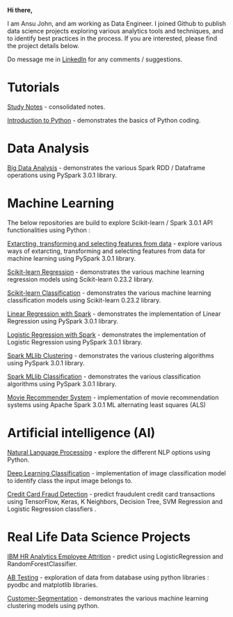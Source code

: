 **Hi there,**

I am Ansu John, and am working as Data Engineer. I joined Github to publish data science projects exploring various analytics tools and techniques, and to identify best practices in the process. If you are interested, please find the project details below.

Do message me in [LinkedIn](https://www.linkedin.com/in/ansu-john/) for any comments / suggestions. 

# Tutorials

[Study Notes](https://github.com/Ansu-John/Study-Materials) - consolidated notes.

[Introduction to Python](https://github.com/Ansu-John/Python) - demonstrates the basics of Python coding.

# Data Analysis 

[Big Data Analysis](https://github.com/Ansu-John/Big-Data-Analysis) - demonstrates the various Spark RDD / Dataframe operations using PySpark 3.0.1 library. 

# Machine Learning
The below repositories are build to explore Scikit-learn / Spark 3.0.1 API functionalities using Python : 

[Extarcting, transforming and selecting features from data](https://github.com/Ansu-John/MLlib-Working-with-Features) - explore various ways of extarcting, transforming and selecting features from data for machine learning using PySpark 3.0.1 library. 

[Scikit-learn Regression](https://github.com/Ansu-John/Regression-Models) - demonstrates the various machine learning regression models using Scikit-learn 0.23.2 library.

[Scikit-learn Classification](https://github.com/Ansu-John/Classification-Models) - demonstrates the various machine learning classification models using Scikit-learn 0.23.2 library.

[Linear Regression with Spark](https://github.com/Ansu-John/Linear-Regression-with-Spark) - demonstrates the implementation of Linear Regression using PySpark 3.0.1 library. 

[Logistic Regression with Spark](https://github.com/Ansu-John/Logistic-Regression-with-Spark) - demonstrates the implementation of Logistic Regression using PySpark 3.0.1 library. 

[Spark MLlib Clustering](https://github.com/Ansu-John/ML-Clustering) - demonstrates the various clustering algorithms using PySpark 3.0.1 library. 

[Spark MLlib Classification](https://github.com/Ansu-John/ML-Classification) - demonstrates the various classification algorithms using PySpark 3.0.1 library. 

[Movie Recommender System](https://github.com/Ansu-John/Movie-Recommender-System) - implementation of movie recommendation systems using  Apache Spark 3.0.1 ML alternating least squares (ALS)

# Artificial intelligence (AI)
[Natural Language Processing](https://github.com/Ansu-John/Natural-Language-Processing) - explore the different NLP options using Python.

[Deep Learning Classification](https://github.com/Ansu-John/Deep-Learning-Classification) - implementation of image classification model to identify class the input image belongs to.

[Credit Card Fraud Detection](https://github.com/Ansu-John/Credit-Card-Fraud-Detection) - predict fraudulent credit card transactions using TensorFlow, Keras, K Neighbors, Decision Tree, SVM Regression and Logistic Regression classfiers .

# Real Life Data Science Projects 

[IBM HR Analytics Employee Attrition](https://github.com/Ansu-John/IBM-HR-Analytics-Employee-Attrition) - predict using LogisticRegression and RandomForestClassifier.

[AB Testing](https://github.com/Ansu-John/AB-Testing) - exploration of data from database using python libraries : pyodbc and matplotlib libraries. 

[Customer-Segmentation](https://github.com/Ansu-John/Customer-Segmentation) - demonstrates the various machine learning clustering models using python.
